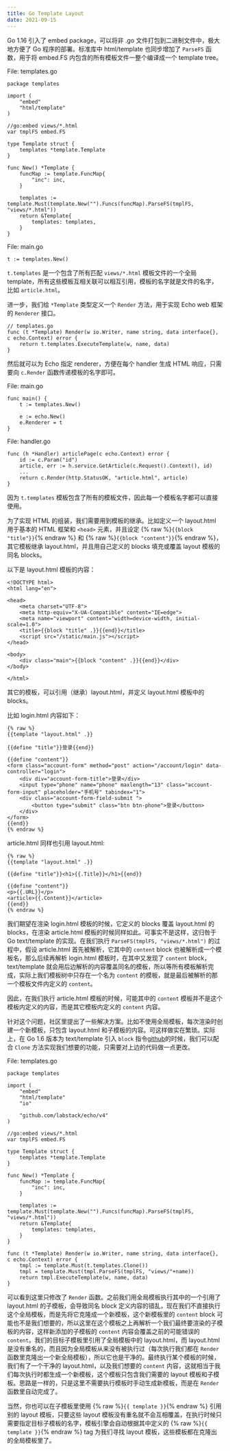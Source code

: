 ```yaml
---
title: Go Template Layout
date: 2021-09-15
---
```


Go 1.16 引入了 embed package，可以将非 .go 文件打包到二进制文件中，极大地方便了 Go 程序的部署。标准库中 html/template 也同步增加了 `ParseFS` 函数，用于将 embed.FS 内包含的所有模板文件一整个编译成一个 template tree。

File: templates.go

    package templates

    import (
        "embed"
        "html/template"
    )

    //go:embed views/*.html
    var tmplFS embed.FS

    type Template struct {
        templates *template.Template
    }

    func New() *Template {
        funcMap := template.FuncMap{
            "inc": inc,
        }

        templates := template.Must(template.New("").Funcs(funcMap).ParseFS(tmplFS, "views/*.html"))
        return &Template{
            templates: templates,
        }
    }


File: main.go

    t := templates.New()

`t.templates` 是一个包含了所有匹配 `views/*.html` 模板文件的一个全局 template，所有这些模板互相关联可以相互引用，模板的名字就是文件的名字，比如 `article.html`。

进一步，我们给 `*Template` 类型定义一个 `Render` 方法，用于实现 Echo web 框架的 `Renderer` 接口。

    // templates.go
    func (t *Template) Render(w io.Writer, name string, data interface{}, c echo.Context) error {
        return t.templates.ExecuteTemplate(w, name, data)
    }

然后就可以为 Echo 指定 renderer，方便在每个 handler 生成 HTML 响应，只需要向 `c.Render` 函数传递模板的名字即可。

File: main.go

    func main() {
        t := templates.New()

        e := echo.New()
        e.Renderer = t
    }


File: handler.go

    func (h *Handler) articlePage(c echo.Context) error {
        id := c.Param("id")
        article, err := h.service.GetArticle(c.Request().Context(), id)
        ...
        return c.Render(http.StatusOK, "article.html", article)
    }

因为 `t.templates` 模板包含了所有的模板文件，因此每一个模板名字都可以直接使用。

为了实现 HTML 的组装，我们需要用到模板的继承。比如定义一个 layout.html 用于基本的 HTML 框架和 `<head>` 元素，并且设定 {% raw %}`{{block "title"}}`{% endraw %} 和 {% raw %}`{{block "content"}}`{% endraw %}，其它模板继承 layout.html，并且用自己定义的 blocks 填充或覆盖 layout 模板的同名 blocks。

以下是 layout.html 模板的内容：

    <!DOCTYPE html>
    <html lang="en">

    <head>
        <meta charset="UTF-8">
        <meta http-equiv="X-UA-Compatible" content="IE=edge">
        <meta name="viewport" content="width=device-width, initial-scale=1.0">
        <title>{{block "title" .}}{{end}}</title>
        <script src="/static/main.js"></script>
    </head>

    <body>
        <div class="main">{{block "content" .}}{{end}}</div>
    </body>

    </html>

其它的模板，可以引用（继承）layout.html，并定义 layout.html 模板中的 blocks。

比如 login.html 内容如下：

    {% raw %}
    {{template "layout.html" .}}

    {{define "title"}}登录{{end}}

    {{define "content"}}
    <form class="account-form" method="post" action="/account/login" data-controller="login">
        <div div="account-form-title">登录</div>
        <input type="phone" name="phone" maxlength="13" class="account-form-input" placeholder="手机号" tabindex="1">
        <div class="account-form-field-submit ">
            <button type="submit" class="btn btn-phone">登录</button>
        </div>
    </form>
    {{end}}
    {% endraw %}

article.html 同样也引用 layout.html:

    {% raw %}
    {{template "layout.html" .}}

    {{define "title"}}<h1>{{.Title}}</h1>{{end}}

    {{define "content"}}
    <p>{{.URL}}</p>
    <article>{{.Content}}</article>
    {{end}}
    {% endraw %}

我们期望在渲染 login.html 模板的时候，它定义的 blocks 覆盖 layout.html 的 blocks，在渲染 article.html 模板的时候同样如此。可事实不是这样，这归咎于 Go text/template 的实现。在我们执行 `ParseFS(tmplFS, "views/*.html")` 的过程中，假设 article.html 首先被解析，它其中的 `content` block 也被解析成一个模板名，那么后续再解析 login.html 模板时，在其中又发现了 `content` block，text/template 就会用后边解析的内容覆盖同名的模板，所以等所有模板解析完成，实际上我们模板树中只存在一个名为 `content` 的模板，就是最后被解析的那一个模板文件内定义的 `content`。

因此，在我们执行 article.html 模板的时候，可能其中的 `content` 模板并不是这个模板内定义的内容，而是其它模板内定义的 `content` 内容。

针对这个问题，社区里提出了一些解决方案。比如不使用全局模板，每次渲染时创建一个新模板，只包含 layout.html 和子模板的内容。可这样做实在繁琐。实际上，在 Go 1.6 版本为 text/template 引入 `block` 指令[github]的时候，我们可以配合 `Clone` 方法实现我们想要的功能，只需要对上边的代码做一点更改。

File: templates.go

    package templates

    import (
        "embed"
        "html/template"
        "io"

        "github.com/labstack/echo/v4"
    )

    //go:embed views/*.html
    var tmplFS embed.FS

    type Template struct {
        templates *template.Template
    }

    func New() *Template {
        funcMap := template.FuncMap{
            "inc": inc,
        }

        templates := template.Must(template.New("").Funcs(funcMap).ParseFS(tmplFS, "views/*.html"))
        return &Template{
            templates: templates,
        }
    }

    func (t *Template) Render(w io.Writer, name string, data interface{}, c echo.Context) error {
        tmpl := template.Must(t.templates.Clone())
        tmpl = template.Must(tmpl.ParseFS(tmplFS, "views/"+name))
        return tmpl.ExecuteTemplate(w, name, data)
    }

可以看到这里只修改了 `Render` 函数。之前我们用全局模板执行其中的一个引用了 layout.html 的子模板，会导致同名 block 定义内容的错乱，现在我们不直接执行这个全局模板，而是先将它克隆成一个新模板，这个新模板里的 `content` block 可能也不是我们想要的，所以这里在这个模板之上再解析一个我们最终要渲染的子模板的内容，这样新添加的子模板的 `content` 内容会覆盖之前的可能错误的 `content`。我们的目标子模板里引用了全局模板中的 layout.html，而 layout.html 是没有重名的，而且因为全局模板从来没有被执行过（每次执行我们都在 `Render` 函数里克隆出一个新全局模板），所以它也是干净的。最终执行某个模板的时候，我们有了一个干净的 layout.html，以及我们想要的 `content` 内容，这就相当于我们每次执行时都生成一个新模板，这个模板只包含我们需要的 layout 模板和子模板。思路是一样的，只是这里不需要执行模板时手动生成新模板，而是在 `Render` 函数里自动完成了。

当然，你也可以在子模板里使用 {% raw %}`{{ template }}`{% endraw %} 引用别的 layout 模板，只要这些 layout 模板没有重名就不会互相覆盖，在执行时候只需要指定目标子模板的名字，模板引擎会自动根据其中定义的 {% raw %}`{{ template }}`{% endraw %} tag 为我们寻找 layout 模板，这些模板都在克隆出的全局模板里了。

[github]: https://github.com/golang/go/commit/12dfc3bee482f16263ce4673a0cce399127e2a0d